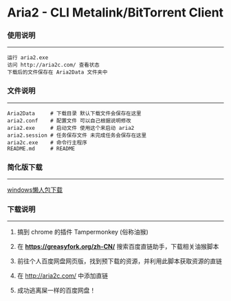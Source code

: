 # Aria2 - CLI Metalink/BitTorrent Client

### 使用说明

---

    运行 aria2.exe
    访问 http://aria2c.com/ 查看状态
    下载后的文件保存在 Aria2Data 文件夹中

### 文件说明

---

    Aria2Data     # 下载目录 默认下载文件会保存在这里
    aria2.conf    # 配置文件 可以自己根据说明修改
    aria2.exe     # 启动文件 使用这个来启动 aria2
    aria2.session # 任务保存文件 未完成任务会保存在这里
    aria2c.exe    # 命令行主程序
    README.md     # README
    
### 简化版下载

---

[windows懒人包下载](http://aria2c.com/archiver/aria2.zip)

### 下载说明

---

1. 搞到 chrome 的插件 Tampermonkey (俗称油猴)

2. 在 **https://greasyfork.org/zh-CN/** 搜索百度直链助手，下载相关油猴脚本

3. 前往个人百度网盘网页版，找到预下载的资源，并利用此脚本获取资源的直链

4. 在 http://aria2c.com/ 中添加直链

5. 成功逃离屎一样的百度网盘！
